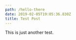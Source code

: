 ```yaml
---
path: /hello-there
date: 2019-02-05T19:05:36.830Z
title: Test Post
---
```

This is just another test.
